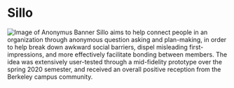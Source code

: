 # Sillo


![Image of Anonymus Banner](banner.jpg)
Sillo aims to help connect people in an organization through anonymous question asking and plan-making, in order to help break down awkward social barriers, dispel misleading first-impressions, and more effectively facilitate bonding between members. The idea was extensively user-tested through a mid-fidelity prototype over the spring 2020 semester, and received an overall positive reception from the Berkeley campus community. 

